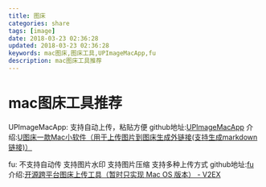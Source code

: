 ```yaml
---
title: 图床
categories: share
tags: [image]
date: 2018-03-23 02:36:28
updated: 2018-03-23 02:36:28
keywords: mac图床,图床工具,UPImageMacApp,fu
description: mac图床工具推荐
---
```

# mac图床工具推荐

UPImageMacApp:
支持自动上传，粘贴方便
github地址:[UPImageMacApp](https://github.com/chenxtdo/UPImageMacApp)
介绍:[U图床一款Mac小软件（用于上传图片到图床生成外链接(支持生成markdown链接)）](https://www.jianshu.com/p/66d453d99c71)  

fu:
不支持自动传
支持图片水印
支持图片压缩
支持多种上传方式
github地址:[fu](https://github.com/klesh/fu)
介绍:[开源跨平台图床上传工具（暂时只实现 Mac OS 版本） - V2EX](https://www.v2ex.com/t/338183)